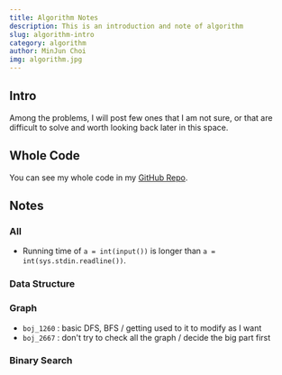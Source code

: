 ```yaml
---
title: Algorithm Notes
description: This is an introduction and note of algorithm 
slug: algorithm-intro
category: algorithm
author: MinJun Choi
img: algorithm.jpg
---
```


## Intro
Among the problems, I will post few ones that I am not sure, or that are difficult to solve and worth looking back later in this space.

## Whole Code
You can see my whole code in my [GitHub Repo](https://github.com/minjun0430/CodeRace).

## Notes
### All
- Running time of `a = int(input())` is longer than `a = int(sys.stdin.readline())`.
### Data Structure

### Graph
- `boj_1260` : basic DFS, BFS / getting used to it to modify as I want
- `boj_2667` : don't try to check all the graph / decide the big part first
### Binary Search
